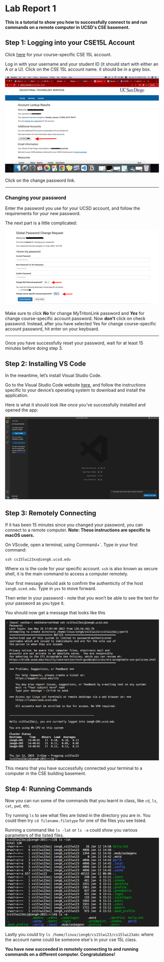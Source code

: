 # Lab Report 1

**This is a tutorial to show you how to successfully connect to and run commands on a remote computer in UCSD's CSE basement.**

## Step 1: Logging into your CSE15L Account
Click [here](https://sdacs.ucsd.edu/~icc/index.php) for your course-specific CSE 15L account.

Log in with your username and your student ID (it should start with either an A or a U). 
Click on the CSE 15L account name. it should be in a grey box. 

![Picture of page once logged in](SS1.png)

Click on the change password link.

---
### Changing your password
Enter the password you use for your UCSD account, and follow the requirements for your new password.

The next part is a little complicated:

![Picture of password change page](SS2.png)

Make sure to click ***No*** for change MyTritonLink password and ***Yes*** for change course-specific account password. Now **don't** click on check password. Instead, after you have selected Yes for change course-specific account password, hit enter on your keyboard. 

---

Once you have successfully reset your password, wait for at least 15 minutes before doing step 3.

## Step 2: Installing VS Code
In the meantime, let’s install Visual Studio Code.

Go to the Visual Studio Code website [here](https://code.visualstudio.com/), and follow the instructions specific to your device’s operating system to download and install the application.

Here is what it should look like once you’ve successfully installed and opened the app:

![Picture of VSCode open](https://github.com/vharnathka/cse15l-lab-reports/blob/main/CSE15L%20SS3.png)

## Step 3: Remotely Connecting
If it has been 15 minutes since you changed your password, you can connect to a remote computer. **Note: These instructions are specific to macOS users.**

On VScode, open a terminal, using Command+`. Type in your first command:

```
ssh cs15lwi23xx@ieng6.ucsd.edu
```

Where xx is the code for your specific account. `ssh` is also known as secure shell, it is the main command to access a computer remotely.

Your first message should ask to confirm the authenticity of the host `ieng6.uced.edu`. Type in `yes` to move forward.

Then enter in your password - note that you won’t be able to see the text for your password as you type it.

You should now get a message that looks like this

![Image of login page](https://github.com/vharnathka/cse15l-lab-reports/blob/main/15L%20SS4.png)

This means that you have successfully connected your terminal to a computer in the CSE building basement.

## Step 4: Running Commands
Now you can run some of the commands that you learnt in class, like `cd`, `ls`, `cat`, `pwd`, etc.

Try running `ls` to see what files are listed in the directory you are in. 
You could then try `cd filename.filetype` for one of the files you see listed.

Running a command like `ls -lat` or `ls -a` could show you various parameters of the listed files.
![image of ls -lat](https://github.com/vharnathka/cse15l-lab-reports/blob/main/15L%20SS5.png)

Lastly you could try `ls /home/linux/ieng6/cs15lwi23/cs15lwi23abc` where the account name could be someone else's in your cse 15L class.


**You have now succeeded in remotely connecting to and running commands on a different computer.
Congratulations!**

